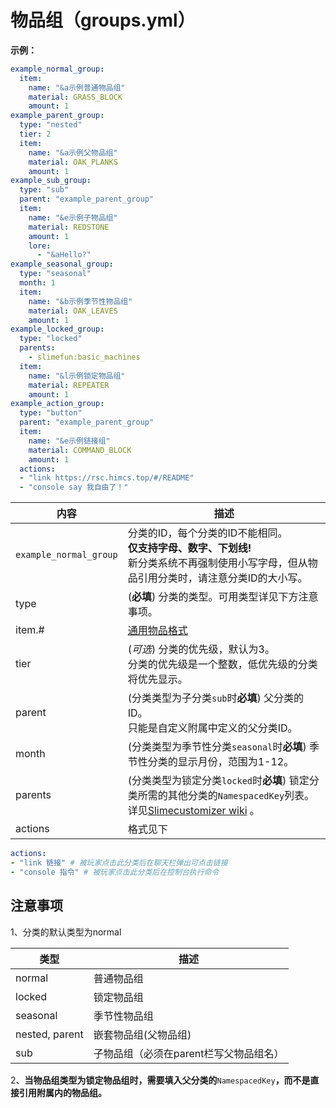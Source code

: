 # 物品组（groups.yml）

**示例：**

```yaml
example_normal_group:
  item:
    name: "&a示例普通物品组"
    material: GRASS_BLOCK
    amount: 1
example_parent_group:
  type: "nested"
  tier: 2
  item:
    name: "&a示例父物品组"
    material: OAK_PLANKS
    amount: 1
example_sub_group:
  type: "sub"
  parent: "example_parent_group"
  item:
    name: "&e示例子物品组"
    material: REDSTONE
    amount: 1
    lore: 
      - "&aHello?"
example_seasonal_group:
  type: "seasonal"
  month: 1
  item:
    name: "&b示例季节性物品组"
    material: OAK_LEAVES
    amount: 1
example_locked_group:
  type: "locked"
  parents:
    - slimefun:basic_machines
  item:
    name: "&l示例锁定物品组"
    material: REPEATER
    amount: 1
example_action_group:
  type: "button"
  parent: "example_parent_group"
  item:
    name: "&e示例链接组"
    material: COMMAND_BLOCK
    amount: 1
  actions:
  - "link https://rsc.himcs.top/#/README"
  - "console say 我自由了！"
```

| 内容 | 描述 |
| -------- | -------- |
| `example_normal_group` | 分类的ID，每个分类的ID不能相同。<br>**仅支持字母、数字、下划线!**<br>新分类系统不再强制使用小写字母，但从物品引用分类时，请注意分类ID的大小写。 |
| type | (**必填**) 分类的类型。可用类型详见下方注意事项。 |
| item.# | [通用物品格式](format/universal-item-format.md)| 可选择性添加`modelId`、`lore`、`glow`等。 |
| tier | (*可选*) 分类的优先级，默认为3。<br>分类的优先级是一个整数，低优先级的分类将优先显示。 |
| parent | (分类类型为子分类`sub`时**必填**) 父分类的ID。<br>只能是自定义附属中定义的父分类ID。 |
| month | (分类类型为季节性分类`seasonal`时**必填**) 季节性分类的显示月份，范围为1-12。 |
| parents | (分类类型为锁定分类`locked`时**必填**) 锁定分类所需的其他分类的`NamespacedKey`列表。<br>详见[Slimecustomizer wiki](https://slimefun-addons-wiki.guizhanss.cn/slime-customizer/Categories) 。 |
| actions | 格式见下 |
```yaml
actions:
- "link 链接" # 被玩家点击此分类后在聊天栏弹出可点击链接
- "console 指令" # 被玩家点击此分类后在控制台执行命令
```
## 注意事项

1、分类的默认类型为normal

| 类型             | 描述                     |
| -------------- | ---------------------- |
| normal         | 普通物品组                  |
| locked         | 锁定物品组                  |
| seasonal       | 季节性物品组                 |
| nested, parent | 嵌套物品组(父物品组)            |
| sub            | 子物品组（必须在parent栏写父物品组名） |

2、**当物品组类型为锁定物品组时，需要填入父分类的**`NamespacedKey`**，而不是直接引用附属内的物品组。**

